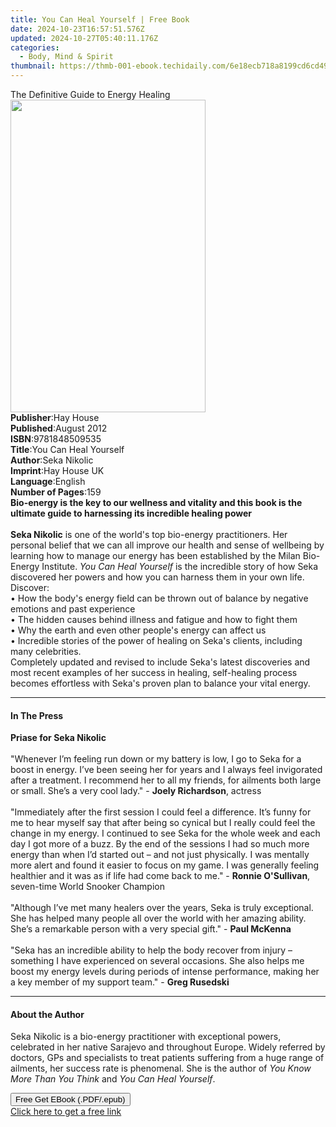 ```yaml
---
title: You Can Heal Yourself | Free Book
date: 2024-10-23T16:57:51.576Z
updated: 2024-10-27T05:40:11.176Z
categories:
  - Body, Mind & Spirit
thumbnail: https://thmb-001-ebook.techidaily.com/6e18ecb718a8199cd6cd49e7077f7a5d378bd66d027e5b78f4516848f49765a3.jpg
---
```

<main id="book-container">
  <div class="flex flex-col">
    <div class="book-brief flex-1 py-6 px-4 sm:p-6 md:py-10 md:px-8">
      <!-- brief-->
      <div class="book-brief-main">The Definitive Guide to Energy Healing</div>
    </div>
    <div
      class="book-meta-info flex-1 grid gap-4 col-start-1 col-end-3 row-start-1 sm:mb-6 sm:grid-cols-4 lg:gap-6 lg:col-start-2 lg:row-end-6 lg:row-span-6 lg:mb-0"
    >
      <div
        class="book-meta-info-left place-content-center mt-4 p-4 text-sm leading-6 col-start-2 col-span-2 dark:text-slate-400"
      >
        <img
          class="w-full h-500 object-cover rounded-lg sm:h-255 sm:col-span-2 lg:col-span-full"
          src="https://img-001-ebook.techidaily.com/d043329858a786c29f21f02c825c33260dc1f30144f166a333408352fd4235a6.jpg"
          alt=""
          width="312"
          height="500"
        />
      </div>
      <div
        class="book-meta-info-right mt-2 col-start-1 row-start-2 col-span-3 self-center"
      >
        <!-- meta data  -->
        <div class="flex flex-col px-4 md:px-8">
          <div class="flex-1">
            <strong>Publisher</strong>:<span class="px-2">Hay House</span>
          </div>
          <div class="flex-1">
            <strong>Published</strong>:<span class="px-2">August 2012</span>
          </div>
          <div class="flex-1">
            <strong>ISBN</strong>:<span class="px-2">9781848509535</span>
          </div>
          <div class="flex-1">
            <strong>Title</strong>:<span class="px-2"
              >You Can Heal Yourself</span
            >
          </div>
          <div class="flex-1">
            <strong>Author</strong>:<span class="px-2">Seka Nikolic</span>
          </div>
          <div class="flex-1">
            <strong>Imprint</strong>:<span class="px-2">Hay House UK</span>
          </div>
          <div class="flex-1">
            <strong>Language</strong>:<span class="px-2">English</span>
          </div>
          <div class="flex-1">
            <strong>Number of Pages</strong>:<span class="px-2">159</span>
          </div>
        </div>
      </div>
    </div>
    <div class="book-description flex-1 py-6 px-4 sm:p-6 md:py-10 md:px-8">
      <div class="book-description-main">
        <div accordion-content="" id="description">
          <b
            >Bio-energy is the key to our wellness and vitality and this book is
            the ultimate guide to harnessing its incredible healing power<br /><br />Seka
            Nikolic</b
          >
          is one of the world's top bio-energy practitioners. Her personal
          belief that we can all improve our health and sense of wellbeing by
          learning how to manage our energy has been established by the Milan
          Bio-Energy Institute. <i>You Can Heal Yourself</i> is the incredible
          story of how Seka discovered her powers and how you can harness them
          in your own life. Discover:&nbsp;<br />• How the body's energy field
          can be thrown out of balance by negative emotions and past
          experience<br />• The hidden causes behind illness and fatigue and how
          to fight them<br />• Why the earth and even other people's energy can
          affect us<br />• Incredible stories of the power of healing on Seka's
          clients, including many celebrities.<br />Completely updated and
          revised to include Seka's latest discoveries and most recent examples
          of her success in healing, self-healing process becomes effortless
          with Seka's proven plan to balance your vital energy.
        </div>
        <div class="accordion-fader"></div>
      </div>
    </div>
    <div class="book-excerpts flex-1 py-6 px-4 sm:p-6 md:py-10 md:px-8">
      <!-- excerpts-->
      <div class="book-excerpts-main">
        <hr />
        <h4 class="placeholder placeholder-heading">
          <span>In The Press</span>
        </h4>
        <p>
          <b>Priase for Seka Nikolic<br /></b><br />"Whenever I’m feeling run
          down or my battery is low, I go to Seka for a boost in energy. I’ve
          been seeing her for years and I always feel invigorated after a
          treatment. I recommend her to all my friends, for ailments both large
          or small. She’s a very cool lady."&nbsp;- <b>Joely Richardson</b>,
          actress<br /><br />"Immediately after the first session I could feel a
          difference. It’s funny for me to hear myself say that after being so
          cynical but I really could feel the change in my energy. I continued
          to see Seka for the whole week and each day I got more of a buzz. By
          the end of the sessions I had so much more energy than when I’d
          started out – and not just physically. I was mentally more alert and
          found it easier to focus on my game. I was generally feeling healthier
          and it was as if life had come back to me." -
          <b>Ronnie O'Sullivan</b>, seven-time&nbsp;World Snooker Champion<br /><br />"Although
          I’ve met many healers over the years, Seka is truly exceptional. She
          has helped many people all over the world with her amazing ability.
          She’s a remarkable person with a very special gift." -
          <b>Paul McKenna</b><br /><br />"Seka has an incredible ability to help
          the body recover from injury – something I have experienced on several
          occasions. She also helps me boost my energy levels during periods of
          intense performance, making her a key member of my support team." -
          <b>Greg Rusedski</b>
        </p>
      </div>
    </div>
    <div class="book-about-author flex-1 py-6 px-4 sm:p-6 md:py-10 md:px-8">
      <!-- about author-->
      <div class="book-main-author-main">
        <hr />
        <h4 class="placeholder placeholder-heading">
          <span>About the Author</span>
        </h4>
        <p>
          Seka Nikolic&nbsp;is a bio-energy practitioner with exceptional
          powers, celebrated in her native Sarajevo and throughout Europe.
          Widely referred by doctors, GPs and specialists to treat patients
          suffering from a huge range of ailments, her success rate is
          phenomenal. She is the author of
          <i>You Know More Than You Think </i>and <i>You Can Heal Yourself</i>.
        </p>
      </div>
    </div>
    <div class="book-free-get flex-1 py-6 px-4 sm:p-6 md:py-10 md:px-8">
      <button
        id="btn-free-get"
        class="bg-blue-500 hover:bg-blue-700 text-white font-bold py-2 px-4 rounded"
      >
        Free Get EBook (.PDF/.epub)
      </button>
      <div id="countdown-display" class="px-2 text-lg mt-2"></div>
      <a
        id="free-link"
        class="hidden bg-blue-500 hover:bg-blue-700 text-white font-bold py-2 px-4 rounded"
        href="https://www.ebooks.com/en-us/book/96316709/you-can-heal-yourself/seka-nikolic/"
        target="_blank"
        >Click here to get a free link</a
      >
    </div>
    <script>
      let countdownTime = 0;
      let countdownInterval = null;
      document
        .getElementById('btn-free-get')
        .addEventListener('click', startCountdown);
      function startCountdown() {
        countdownTime = new Date().getTime() + 60000 * 3;
        countdownInterval = setInterval(updateCountdown, 1000);
        document.getElementById('btn-free-get').disabled = true;
        document
          .getElementById('btn-free-get')
          .classList.add('bg-gray-500', 'cursor-not-allowed');
      }
      function updateCountdown() {
        let currentTime = new Date().getTime();
        let timeLeft = countdownTime - currentTime;
        let secondsLeft = Math.floor(timeLeft / 1000);
        document.getElementById('countdown-display').innerHTML =
          `Remaining time: ${secondsLeft} seconds.`;
        if (secondsLeft <= 0) {
          clearInterval(countdownInterval);
          document.getElementById('btn-free-get').classList.add('hidden');
          document.getElementById('free-link').classList.remove('hidden');
          document.getElementById('countdown-display').innerHTML = '';
        }
      }
    </script>
  </div>
</main>

<ins class="adsbygoogle"
      style="display:block"
      data-ad-client="ca-pub-7571918770474297"
      data-ad-slot="8358498916"
      data-ad-format="auto"
      data-full-width-responsive="true"></ins>
    
